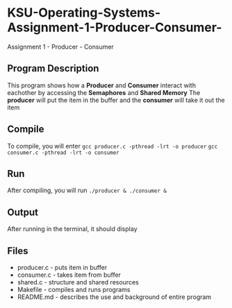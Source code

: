 # KSU-Operating-Systems-Assignment-1-Producer-Consumer-
Assignment 1 - Producer - Consumer

## **Program Description**
This program shows how a **Producer** and **Consumer** interact with eachother by accessing the **Semaphores** and **Shared Memory**
The **producer** will put the item in the buffer and the **consumer** will take it out the item

## **Compile**
To compile, you will enter
`gcc producer.c -pthread -lrt -o producer`
`gcc consumer.c -pthread -lrt -o consumer`

## **Run**
After compiling, you will run 
`./producer & ./consumer &`

## **Output**
After running in the terminal, it should display

## **Files**
- producer.c  - puts item in buffer
- consumer.c  - takes item from buffer
- shared.c    - structure and shared resources
- Makefile    - compiles and runs programs
- README.md   - describes the use and background of entire program
